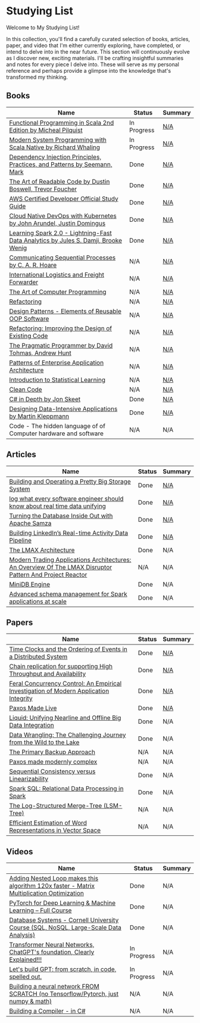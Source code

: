 # Studying List

Welcome to My Studying List!

In this collection, you'll find a carefully curated selection of books, articles, paper, and video that I'm either currently exploring, have completed, or intend to delve into in the near future. This section will continuously evolve as I discover new, exciting materials. I'll be crafting insightful summaries and notes for every piece I delve into. These will serve as my personal reference and perhaps provide a glimpse into the knowledge that's transformed my thinking.

## Books

| Name                                                                                                 | Status                               | Summary        |
|------------------------------------------------------------------------------------------------------|----------------------------------------|----------------|
| [Functional Programming in Scala 2nd Edition by Micheal Pilquist](https://www.manning.com/books/functional-programming-in-scala) | In Progress    | [N/A](books/functional-programming-in-scala-summary.md) |
| [Modern System Programming with Scala Native by Richard Whaling](books/modern-system-programming-with-scala-native.md) | In Progress    | [N/A](books/modern-system-programming-with-scala-native-summary.md) |
| [Dependency Injection Principles, Practices, and Patterns by Seemann, Mark](README_Dependency_Injection.md) | Done    | [N/A](books/dependency-injection-principles-practices-patterns-summary.md) |
| [The Art of Readable Code by Dustin Boswell, Trevor Foucher](README_The_Art_of_Readable_Code.md) | Done    | [N/A](books/the-art-of-readable-code-summary.md) |
| [AWS Certified Developer Official Study Guide](README_AWS_Certified_Developer.md)                  | Done    | [N/A](books/aws-certified-developer-study-guide-summary.md) |
| [Cloud Native DevOps with Kubernetes by John Arundel, Justin Domingus](README_Cloud_Native_DevOps.md) | Done    | [N/A](books/cloud-native-devops-with-kubernetes-summary.md) |
| [Learning Spark 2.0 - Lightning-Fast Data Analytics by Jules S. Damji, Brooke Wenig](README_Learning_Spark_2.md) | Done    | [N/A](books/learning-spark-summary.md) |
| [Communicating Sequential Processes by C. A. R. Hoare](http://www.usingcsp.com/cspbook.pdf) | N/A    | [N/A](books/commuting-sequential-process-summary.md) |
| [International Logistics and Freight Forwarder](README_AWS_Certified_Developer.md) | N/A | [N/A](books/international-logistics-and-freight-forwarder-summary.md) |
| [The Art of Computer Programming](books/the-art-of-computer-programming.md) | N/A | [N/A](books/the-art-of-computer-programming-summary.md) |
| [Refactoring](books/refactoring-summary.md) | N/A | [N/A](books/refactoring-summary.md) |
| [Design Patterns - Elements of Reusable OOP Software](books/design-patterns-elements-of-reusable-oop-software.md) | N/A | [N/A](books/design-patterns-elements-of-reusable-oop-software-summary.md) |
| [Refactoring: Improving the Design of Existing Code](books/refactoring-improving-the-design-of-existing-code.md) | N/A | [N/A](books/refactoring-improving-the-design-of-existing-code-summary.md) |
| [The Pragmatic Programmer by David Tohmas, Andrew Hunt](books/the-pragmatic-programmer.md) | N/A    | [N/A](books/the-pragmatic-programmer-summary.md) |
| [Patterns of Enterprise Application Architecture](books/patterns-of-enterprise-application-architecture.md) | N/A | [N/A](books/patterns-of-enterprise-application-architecture-summary.md) |
| [Introduction to Statistical Learning](books/introduction-to-statistical-learning.md) | N/A | [N/A](books/introduction-to-statistical-learning-summary.md) |
| [Clean Code](books/clean-code.md) | N/A | [N/A](books/clean-code-summary.md) |
| [C# in Depth by Jon Skeet](books/c-sharp-in-depth.md) | Done    | [N/A](books/c-sharp-in-depth-summary.md) |
| [Designing Data-Intensive Applications by Martin Kleppmann](books/designing-data-intensive-applications.md) | Done    | [N/A](books/designing-data-intensive-applications-summary.md) |
| Code - The hidden language of of Computer hardware and software | N/A | N/A |

## Articles

| Name                                                                                                 | Status         | Summary                           |
|------------------------------------------------------------------------------------------------------|----------------|----------------------------------------|
| [Building and Operating a Pretty Big Storage System](https://www.allthingsdistributed.com/2023/07/building-and-operating-a-pretty-big-storage-system.html) | Done    | [N/A](articles/building-and-operating-a-pretty-big-storage-system-summary.md) |
| [log what every software engineer should know about real time data unifying](https://engineering.linkedin.com/distributed-systems/log-what-every-software-engineer-should-know-about-real-time-datas-unifying) | Done    | [N/A](articles/log-structured-merge-trees-summary.md) |
| [Turning the Database Inside Out with Apache Samza](https://www.confluent.io/blog/turning-the-database-inside-out-with-apache-samza/) | Done    | [N/A](articles/turning-the-database-inside-out-with-apache-samza-summary.md) |
| [Building LinkedIn’s Real-time Activity Data Pipeline](http://sites.computer.org/debull/A12june/pipeline.pdf) | Done    | [N/A](articles/pipeline-an-operating-system-for-microcoded-pipeline-machines-summary.md) |
| [The LMAX Architecture](https://martinfowler.com/articles/lmax.html) | Done    | N/A |
| [Modern Trading Applications Architectures: An Overview Of The LMAX Disruptor Pattern And Project Reactor](https://www.wyden.io/intelligence/modern-trading-applications-architectures-an-overview-of-the-lmax-disruptor-pattern-and-project-reactor/) | N/A    | N/A |
| [MiniDB Engine](https://www.cs.iusb.edu/minidb/) | Done    | N/A |
| [Advanced schema management for Spark applications at scale](https://engineering.linkedin.com/blog/2020/advanced-schema-management-for-spark) | Done    | N/A |

## Papers

| Name                                                                                                 | Status         | Summary                            |
|------------------------------------------------------------------------------------------------------|----------------|----------------------------------------|
| [Time Clocks and the Ordering of Events in a Distributed System](https://www.microsoft.com/en-us/research/uploads/prod/2016/12/Time-Clocks-and-the-Ordering-of-Events-in-a-Distributed-System.pdf) | Done    | [N/A](articles/time-clocks-and-the-ordering-of-events-in-a-distributed-system-summary.md) |
| [Chain replication for supporting High Throughput and Availability](https://www.cs.cornell.edu/home/rvr/papers/OSDI04.pdf) | Done    | [N/A](articles/chain-replication.md) |
| [Feral Concurrency Control: An Empirical Investigation of Modern Application Integrity](http://www.bailis.org/papers/feral-sigmod2015.pdf) | Done    | [N/A](articles/feral-scalable-recoverable-file-system-summary.md) |
| [Paxos Made Live](https://read.seas.harvard.edu/~kohler/class/08w-dsi/chandra07paxos.pdf) | Done    | [N/A](articles/paxos-made-simple-summary.md) |
| [Liquid: Unifying Nearline and Offline Big Data Integration](https://www.cidrdb.org/cidr2015/Papers/CIDR15_Paper25u.pdf) | Done | N/A |
| [Data Wrangling: The Challenging Journey from the Wild to the Lake](www.cidrdb.org/cidr2015/Papers/CIDR15_Paper2.pdf) | Done | N/A |
| [The Primary Backup Approach](https://citeseerx.ist.psu.edu/doc/10.1.1.20.5896) | N/A | N/A |
| [Paxos made modernly complex](https://www.cs.cornell.edu/home/rvr/Paxos/paxos.pdf) | N/A | N/A |
| [Sequential Consistency versus Linearizability](https://groups.csail.mit.edu/tds/papers/Attiya/SPAA91.pdf) | Done | N/A |
| [Spark SQL: Relational Data Processing in Spark](https://people.csail.mit.edu/matei/papers/2015/sigmod_spark_sql.pdf) | Done | N/A |
| [The Log-Structured Merge-Tree (LSM-Tree)](https://www.cs.umb.edu/~poneil/lsmtree.pdf) | N/A | N/A |
| [Efficient Estimation of Word Representations in Vector Space](https://arxiv.org/pdf/1301.3781.pdf) | N/A | N/A |

## Videos

| Name                                                                                                 | Status         | Summary                            |
|------------------------------------------------------------------------------------------------------|----------------|----------------------------------------|
| [Adding Nested Loop makes this algorithm 120x faster - Matrix Multiplication Optimization](https://www.youtube.com/watch?v=QGYvbsHDPxo&t=0s) | Done | N/A |
| [PyTorch for Deep Learning & Machine Learning – Full Course](https://www.youtube.com/watch?v=V_xro1bcAuA&t=72806s) | Done | N/A |
| [Database Systems - Cornell University Course (SQL, NoSQL, Large-Scale Data Analysis)](https://www.youtube.com/watch?v=4cWkVbC2bNE&t=27634s) | Done | N/A |
| [Transformer Neural Networks, ChatGPT's foundation, Clearly Explained!!!](https://www.youtube.com/watch?v=zxQyTK8quyY&t=6s) | In Progress | N/A |
| [Let's build GPT: from scratch, in code, spelled out.](https://www.youtube.com/watch?v=kCc8FmEb1nY&t=575s) | In Progress | N/A |
| [Building a neural network FROM SCRATCH (no Tensorflow/Pytorch, just numpy & math)](https://www.youtube.com/watch?v=w8yWXqWQYmU) | N/A | N/A |
| [Building a Compiler - in C#](https://www.youtube.com/playlist?list=PLRAdsfhKI4OWNOSfS7EUu5GRAVmze1t2y) | N/A | N/A |

